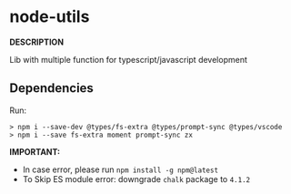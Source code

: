 # node-utils
**DESCRIPTION**

Lib with multiple function for typescript/javascript development

## Dependencies
Run:
```
> npm i --save-dev @types/fs-extra @types/prompt-sync @types/vscode
> npm i --save fs-extra moment prompt-sync zx
```

**IMPORTANT:**
- In case error, please run `npm install -g npm@latest`
- To Skip ES module error: downgrade `chalk` package to `4.1.2`